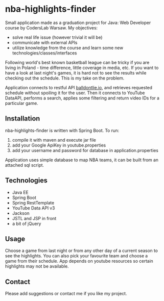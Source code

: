 # nba-highlights-finder

Small application made as a graduation project for Java: Web Developer course by CodersLab Warsaw. My objectives: 
* solve real life issue (however trivial it will be)
* communicate with external APIs
* utilize knowledge from the course and learn some new technologies/classes/interfaces

Following world's best known basketball league can be tricky if you are living in Poland - time difference, little coverage in media, etc. If you want to have a look at last night's games, it is hard not to see the results while checking out the schedule. This is my take on the problem.

Application connects to restful API [balldontlie.io](https://www.balldontlie.io/), and retrieves requested schedule without spoiling it for the user. Then it connects to YouTube DataAPI, performs a search, applies some filtering and return video IDs for a particular game.   

## Installation

nba-highlights-finder is written with Spring Boot. To run:
1. compile it with maven and execute jar file
2. add your Google ApiKey in youtube.properties
3. add your username and password for database in application.properties

Application uses simple database to map NBA teams, it can be built from an attached sql script.

## Technologies

* Java EE
* Spring Boot
* Spring RestTemplate
* YouTube Data API v3
* Jackson
* JSTL and JSP in front
* a bit of jQuery

## Usage

Choose a game from last night or from any other day of a current season to see the highlights. You can also pick your favourite team and choose a game from their schedule. App depends on youtube resources so certain highlights may not be available.

## Contact

Please add suggestions or contact me if you like my project.

